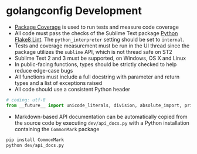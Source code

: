 # golangconfig Development

 - [Package Coverage](https://packagecontrol.io/packages/Package%20Coverage) is
   used to run tests and measure code coverage
 - All code must pass the checks of the Sublime Text package
   [Python Flake8 Lint](https://packagecontrol.io/packages/Python%20Flake8%20Lint).
   The `python_interpreter` setting should be set to `internal`.
 - Tests and coverage measurement must be run in the UI thread since the package
   utilizes the `sublime` API, which is not thread safe on ST2
 - Sublime Text 2 and 3 must be supported, on Windows, OS X and Linux
 - In public-facing functions, types should be strictly checked to help reduce
   edge-case bugs
 - All functions must include a full docstring with parameter and return types
   and a list of exceptions raised
 - All code should use a consistent Python header

```python
# coding: utf-8
from __future__ import unicode_literals, division, absolute_import, print_function
```

 - Markdown-based API documentation can be automatically copied from the source
   code by executing `dev/api_docs.py` with a Python installation containing
   the `CommonMark` package

```bash
pip install CommonMark
python dev/api_docs.py
```
